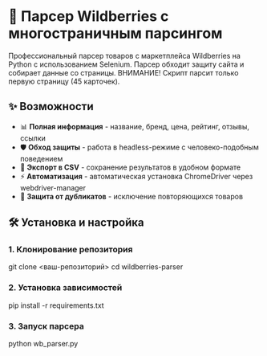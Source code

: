 # 🚀 Парсер Wildberries с многостраничным парсингом

Профессиональный парсер товаров с маркетплейса Wildberries на Python с использованием Selenium. Парсер обходит защиту сайта и собирает данные со страницы. ВНИМАНИЕ! Скрипт парсит только первую страницу (45 карточек).

## ✨ Возможности

- 📊 **Полная информация** - название, бренд, цена, рейтинг, отзывы, ссылки
- 🛡️ **Обход защиты** - работа в headless-режиме с человеко-подобным поведением
- 💾 **Экспорт в CSV** - сохранение результатов в удобном формате
- ⚡ **Автоматизация** - автоматическая установка ChromeDriver через webdriver-manager
- 🚫 **Защита от дубликатов** - исключение повторяющихся товаров

## 🛠 Установка и настройка

### 1. Клонирование репозитория

git clone <ваш-репозиторий>
cd wildberries-parser

### 2. Установка зависимостей

pip install -r requirements.txt

### 3. Запуск парсера

python wb_parser.py

